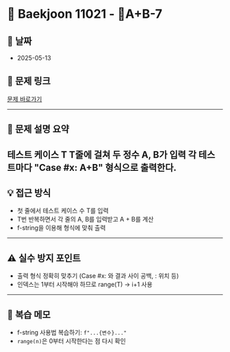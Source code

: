 # 📝 Baekjoon 11021 - A+B-7

## 📅 날짜
- 2025-05-13

## 🔗 문제 링크
[문제 바로가기](https://www.acmicpc.net/problem/11021)

---

## 📌 문제 설명 요약

테스트 케이스 T
T줄에 걸쳐 두 정수 A, B가 입력
각 테스트마다 "Case #x: A+B" 형식으로 출력한다.
---

## 💡 접근 방식

- 첫 줄에서 테스트 케이스 수 T를 입력
- T번 반복하면서 각 줄의 A, B를 입력받고 A + B를 계산
- f-string을 이용해 형식에 맞춰 출력

---

## ⚠️ 실수 방지 포인트

- 출력 형식 정확히 맞추기 (Case #x: 와 결과 사이 공백, : 위치 등)
- 인덱스는 1부터 시작해야 하므로 range(T) → i+1 사용
---

## 🧠 복습 메모

- f-string 사용법 복습하기: `f"...{변수}..."`  
- `range(n)`은 0부터 시작한다는 점 다시 확인
